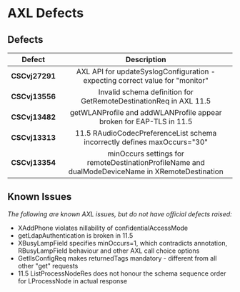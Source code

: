 # AXL Defects

## Defects

| Defect  | Description |
| :---:  | :---:  |
| **CSCvj27291** | AXL API for updateSyslogConfiguration - expecting correct value for "monitor" |
| **CSCvj13556** | Invalid schema definition for GetRemoteDestinationReq in AXL 11.5 |
| **CSCvj13482** | getWLANProfile and addWLANProfile appear broken for EAP-TLS in 11.5 |
| **CSCvj13313** | 11.5 RAudioCodecPreferenceList schema incorrectly defines maxOccurs="30" |
| **CSCvj13354** | minOccurs settings for remoteDestinationProfileName and dualModeDeviceName in XRemoteDestination |

## Known Issues

*The following are known AXL issues, but do not have official defects raised:*

- XAddPhone violates nillability of confidentialAccessMode
- getLdapAuthentication is broken in 11.5
- XBusyLampField specifies minOccurs=1, which contradicts annotation, RBusyLampField behaviour 
  and other AXL call choice options
- GetIlsConfigReq makes returnedTags mandatory - different from all other "get" requests
- 11.5 ListProcessNodeRes does not honour the schema sequence order for LProcessNode in actual response
